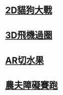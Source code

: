 # [2D貓狗大戰](https://github.com/nohano1l/gamedesign/tree/master/2D_catdogwar)

# [3D飛機過圈](https://github.com/nohano1l/gamedesign/tree/master/3D_flyinring)

# [AR切水果](https://github.com/nohano1l/gamedesign/tree/master/AR/fruitnija)

# [農夫障礙賽跑](https://github.com/nohano1l/gamedesign/tree/master/obstaclerun)
